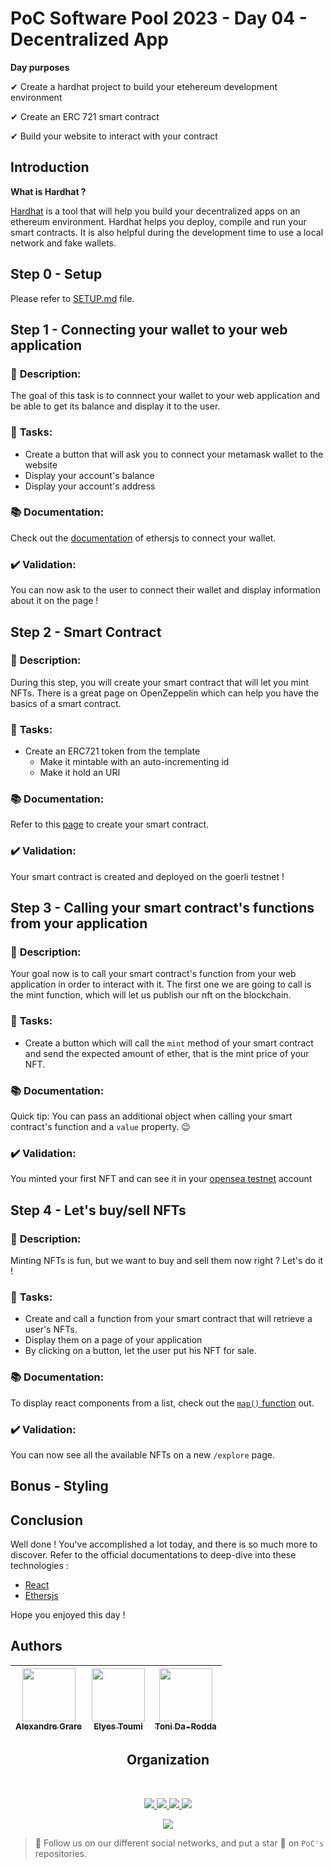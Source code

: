 # PoC Software Pool 2023 - Day 04 - Decentralized App

**Day purposes**

✔ Create a hardhat project to build your etehereum development environment

✔ Create an ERC 721 smart contract

✔ Build your website to interact with your contract


## Introduction

**What is Hardhat ?**

[Hardhat](https://hardhat.org) is a tool that will help you build your decentralized apps on an ethereum environment. Hardhat helps you deploy, compile and run your smart contracts. It is also helpful during the development time to use a local network and fake wallets.

## Step 0 - Setup

Please refer to [SETUP.md](SETUP.md) file.



## Step 1 - Connecting your wallet to your web application

### 📑 **Description**:

The goal of this task is to connnect your wallet to your web application and be able to get its balance and display it to the user.

### 📌 **Tasks**:

- Create a button that will ask you to connect your metamask wallet to the website
- Display your account's balance
- Display your account's address

### 📚 **Documentation**:

Check out the [documentation](https://docs.ethers.org/v5/getting-started/#getting-started--connecting) of ethersjs to connect your wallet.

### ✔️ **Validation**:

You can now ask to the user to connect their wallet and display information about it on the page !



## Step 2 - Smart Contract

### 📑 **Description**:

During this step, you will create your smart contract that will let you mint NFTs.
There is a great page on OpenZeppelin which can help you have the basics of a smart contract.

### 📌 **Tasks**:

- Create an ERC721 token from the template
  - Make it mintable with an auto-incrementing id
  - Make it hold an URI

### 📚 **Documentation**:

Refer to this [page](https://www.openzeppelin.com/contracts) to create your smart contract.

### ✔️ **Validation**:

Your smart contract is created and deployed on the goerli testnet !



## Step 3 - Calling your smart contract's functions from your application

### 📑 **Description**:

Your goal now is to call your smart contract's function from your web application in order to interact with it.
The first one we are going to call is the mint function, which will let us publish our nft on the blockchain.

### 📌 **Tasks**:

- Create a button which will call the `mint` method of your smart contract and send the expected amount of ether, that is the mint price of your NFT.

### 📚 **Documentation**:

Quick tip: You can pass an additional object when calling your smart contract's function and a `value` property. 😉

### ✔️ **Validation**:

You minted your first NFT and can see it in your [opensea testnet](https://testnets.opensea.io/account) account



## Step 4 - Let's buy/sell NFTs

### 📑 **Description**:

Minting NFTs is fun, but we want to buy and sell them now right ? Let's do it !

### 📌 **Tasks**:

- Create and call a function from your smart contract that will retrieve a user's NFTs.
- Display them on a page of your application
- By clicking on a button, let the user put his NFT for sale.

### 📚 **Documentation**:

To display react components from a list, check out the [`map()` function](https://reactjs.org/docs/lists-and-keys.html#embedding-map-in-jsx) out.



### ✔️ **Validation**:

You can now see all the available NFTs on a new `/explore` page.




## Bonus - Styling



## Conclusion

Well done ! You've accomplished a lot today, and there is so much more to discover.
Refer to the official documentations to deep-dive into these technologies :
  - [React](https://reactjs.org/docs/getting-started.html)
  - [Ethersjs](https://docs.ethers.org/v5/)

Hope you enjoyed this day !

## Authors

| [<img src="https://github.com/alexandregrare.png?size=85" width=85><br><sub>Alexandre Grare</sub>](https://github.com/alexandregrare) | [<img src="https://github.com/Toumi-Elyes.png?size=85" width=85><br><sub>Elyes Toumi</sub>](https://github.com/Toumi-Elyes) | [<img src="https://github.com/tonida-rodda.png?size=85" width=85><br><sub>Toni Da-Rodda</sub>](https://github.com/tonida-rodda) |
| :---: | :---: | :---: |

<h2 align=center>
Organization
</h2>
<br/>
<p align='center'>
    <a href="https://www.linkedin.com/company/pocinnovation/mycompany/">
        <img src="https://img.shields.io/badge/LinkedIn-0077B5?style=for-the-badge&logo=linkedin&logoColor=white">
    </a>
    <a href="https://www.instagram.com/pocinnovation/">
        <img src="https://img.shields.io/badge/Instagram-E4405F?style=for-the-badge&logo=instagram&logoColor=white">
    </a>
    <a href="https://twitter.com/PoCInnovation">
        <img src="https://img.shields.io/badge/Twitter-1DA1F2?style=for-the-badge&logo=twitter&logoColor=white">
    </a>
    <a href="https://discord.com/invite/Yqq2ADGDS7">
        <img src="https://img.shields.io/badge/Discord-7289DA?style=for-the-badge&logo=discord&logoColor=white">
    </a>
</p>
<p align=center>
    <a href="https://www.poc-innovation.fr/">
        <img src="https://img.shields.io/badge/WebSite-1a2b6d?style=for-the-badge&logo=GitHub Sponsors&logoColor=white">
    </a>
</p>

> 🚀 Follow us on our different social networks, and put a star 🌟 on `PoC's` repositories.